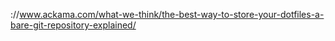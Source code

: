 ://www.ackama.com/what-we-think/the-best-way-to-store-your-dotfiles-a-bare-git-repository-explained/
